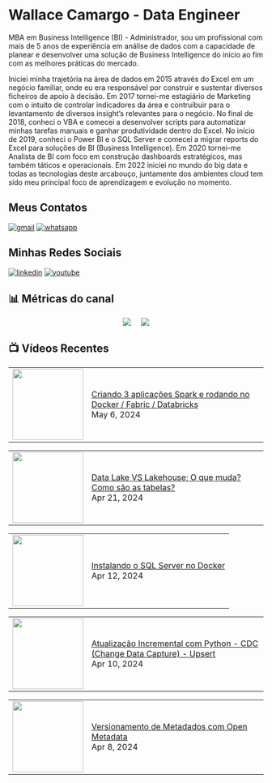 # Wallace Camargo - Data Engineer

MBA em Business Intelligence (BI) - Administrador, sou um profissional com mais de 5 anos de experiência em análise de dados com a capacidade de planear e desenvolver uma solução de Business Intelligence do início ao fim com as melhores práticas do mercado. 

Iniciei minha trajetória na área de dados em 2015 através do Excel em um negócio familiar, onde eu era responsável por construir e sustentar diversos ficheiros de apoio à decisão. Em 2017 tornei-me estagiário de Marketing com o intuito de controlar indicadores da área e contruibuir para o levantamento de diversos insight’s relevantes para o negócio. No final de 2018, conheci o VBA e comecei a desenvolver scripts para automatizar minhas tarefas manuais e ganhar produtividade dentro do Excel. No início de 2019, conheci o Power BI e o SQL Server e comecei a migrar reports do Excel para soluções de BI (Business Intelligence). Em 2020 tornei-me Analista de BI com foco em construção dashboards estratégicos, mas também táticos e operacionais. Em 2022 iniciei no mundo do big data e todas as tecnologias deste arcabouço, juntamente dos ambientes cloud tem sido meu principal foco de aprendizagem e evolução no momento.


## Meus Contatos
[![gmail](https://img.shields.io/badge/Gmail-D14836?style=for-the-badge&logo=gmail&logoColor=white)](mailto:wallacecpdg@gmail.com?subject=registerProtocolHandler()%20FTW!&body=Check%20out%20what%20I%20learned%20at%20http%3A%2F%2Fupdates.html5rocks.com%2F2012%2F02%2FGetting-Gmail-to-handle-all-mailto-links-with-registerProtocolHandler%0A%0APlus%2C%20flawless%20handling%20of%20the%20subject%20and%20body%20parameters.%20Bonus%20from%20RFC%202368!)
[![whatsapp](https://img.shields.io/badge/WhatsApp-25D366?style=for-the-badge&logo=whatsapp&logoColor=white)](https://web.whatsapp.com/send?phone=+351926802230)

## Minhas Redes Sociais
[![linkedin](https://img.shields.io/badge/LinkedIn-0077B5?style=for-the-badge&logo=linkedin&logoColor=white)](https://www.linkedin.com/in/wallace-camargo-35b615171/)
[![youtube](https://img.shields.io/badge/YouTube-FF0000?style=for-the-badge&logo=youtube&logoColor=white)](https://www.youtube.com/channel/UCK0B4IoF57JoiVVVeEcN8-A/videos)

## 📊 Métricas do canal

<div style="display: flex; justify-content: center;">
  <div style="margin-right: 10px;">
    <a href="http://youtube.com/@wallacecamargo1043?sub_confirmation=1">
      <img src="https://img.shields.io/youtube/channel/subscribers/UCK0B4IoF57JoiVVVeEcN8-A" />
    </a>
  </div>

  <div style="margin-left: 10px;">
    <a href="http://youtube.com/@wallacecamargo1043?sub_confirmation=1">
      <img src="https://img.shields.io/youtube/channel/views/UCK0B4IoF57JoiVVVeEcN8-A" />
    </a>
  </div>
</div>


## 📺 Vídeos Recentes

<!-- YOUTUBE:START --><table><tr><td><a href="https://www.youtube.com/watch?v=AvxgoJAXvwc"><img width="140px" src="https://i.ytimg.com/vi/AvxgoJAXvwc/mqdefault.jpg"></a></td>
<td><a href="https://www.youtube.com/watch?v=AvxgoJAXvwc">Criando 3 aplicações Spark e rodando no Docker / Fabric / Databricks</a><br/>May 6, 2024</td></tr></table>
<table><tr><td><a href="https://www.youtube.com/watch?v=jT8Dl73Aacc"><img width="140px" src="https://i.ytimg.com/vi/jT8Dl73Aacc/mqdefault.jpg"></a></td>
<td><a href="https://www.youtube.com/watch?v=jT8Dl73Aacc">Data Lake VS Lakehouse; O que muda? Como são as tabelas?</a><br/>Apr 21, 2024</td></tr></table>
<table><tr><td><a href="https://www.youtube.com/watch?v=ZSUoCe5tuiU"><img width="140px" src="https://i.ytimg.com/vi/ZSUoCe5tuiU/mqdefault.jpg"></a></td>
<td><a href="https://www.youtube.com/watch?v=ZSUoCe5tuiU">Instalando o SQL Server no Docker</a><br/>Apr 12, 2024</td></tr></table>
<table><tr><td><a href="https://www.youtube.com/watch?v=cE-vb5jUjSE"><img width="140px" src="https://i.ytimg.com/vi/cE-vb5jUjSE/mqdefault.jpg"></a></td>
<td><a href="https://www.youtube.com/watch?v=cE-vb5jUjSE">Atualização Incremental com Python - CDC &lpar;Change Data Capture&rpar; - Upsert</a><br/>Apr 10, 2024</td></tr></table>
<table><tr><td><a href="https://www.youtube.com/watch?v=Q3n6mxaX_zY"><img width="140px" src="https://i.ytimg.com/vi/Q3n6mxaX_zY/mqdefault.jpg"></a></td>
<td><a href="https://www.youtube.com/watch?v=Q3n6mxaX_zY">Versionamento de Metadados com Open Metadata</a><br/>Apr 8, 2024</td></tr></table>
<!-- YOUTUBE:END -->








